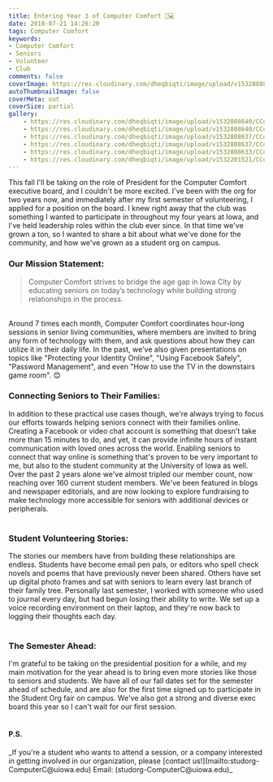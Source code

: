 ```yaml
---
title: Entering Year 3 of Computer Comfort 👵💻
date: 2018-07-21 14:26:20
tags: Computer Comfort
keywords: 
- Computer Comfort
- Seniors
- Volunteer
- Club
comments: false
coverImage: https://res.cloudinary.com/dheqbiqti/image/upload/v1532808896/comfort0.jpg
autoThumbnailImage: false
coverMeta: out
coverSize: partial
gallery:
    - https://res.cloudinary.com/dheqbiqti/image/upload/v1532808640/CComfort/comfort9.jpg
    - https://res.cloudinary.com/dheqbiqti/image/upload/v1532808640/CComfort/comfort8.jpg
    - https://res.cloudinary.com/dheqbiqti/image/upload/v1532808637/CComfort/comfort7.jpg
    - https://res.cloudinary.com/dheqbiqti/image/upload/v1532808637/CComfort/comfort6.jpg
    - https://res.cloudinary.com/dheqbiqti/image/upload/v1532808633/CComfort/comfort2.jpg
    - https://res.cloudinary.com/dheqbiqti/image/upload/v1532201521/CComfort/comfort_1.jpg
---
```


<p>This fall I'll be taking on the role of President for the Computer Comfort executive board, and I couldn't be more excited. I've been with the org for two years now, and immediately after my first semester of volunteering, I applied for a position on the board. I knew right away that the club was something I wanted to participate in throughout my four years at Iowa, and I've held leadership roles within the club ever since. In that time we've grown a ton, so I wanted to share a bit about what we've done for the community, and how we've grown as a student org on campus.
</p>

### Our Mission Statement:
> Computer Comfort strives to bridge the age gap in Iowa City by educating seniors on today’s technology while building strong relationships in the process.

</br>
<!-- more -->
Around 7 times each month, Computer Comfort coordinates hour-long sessions in senior living communities, where members are invited to bring any form of technology with them, and ask questions about how they can utilize it in their daily life. In the past, we've also given presentations on topics like "Protecting your Identity Online", "Using Facebook Safely", "Password Management", and even "How to use the TV in the downstairs game room". 😊

### Connecting Seniors to Their Families:

<p>In addition to these practical use cases though, we're always trying to focus our efforts towards helping seniors connect with their families online. Creating a Facebook or video chat account is something that doesn't take more than 15 minutes to do, and yet, it can provide infinite hours of instant communication with loved ones across the world. Enabling seniors to connect that way online is something that's proven to be very important to me, but also to the student community at the University of Iowa as well. Over the past 2 years alone we've almost tripled our member count, now reaching over 160 current student members. We've been featured in blogs and newspaper editorials, and are now looking to explore fundraising to make technology more accessible for seniors with additional devices or peripherals.</br></br></p>

### Student Volunteering Stories:

<p>The stories our members have from building these relationships are endless. Students have become email pen pals, or editors who spell check novels and poems that have previously never been shared. Others have set up digital photo frames and sat with seniors to learn every last branch of their family tree. Personally last semester, I worked with someone who used to journal every day, but had begun losing their ability to write. We set up a voice recording environment on their laptop, and they're now back to logging their thoughts each day.</br></br></p>

### The Semester Ahead: 

<p>I'm grateful to be taking on the presidential position for a while, and my main motivation for the year ahead is to bring even more stories like those to seniors and students. We have all of our fall dates set for the semester ahead of schedule, and are also for the first time signed up to participate in the Student Org fair on campus. We've also got a strong and diverse exec board this year so I can't wait for our first session.</br></br></p>

#### P.S.
<p>_If you're a student who wants to attend a session, or a company interested in getting involved in our organization, please [contact us!](mailto:studorg-ComputerC@uiowa.edu) Email: (studorg-ComputerC@uiowa.edu)_</p>
</br>

<!-- Gallery -->